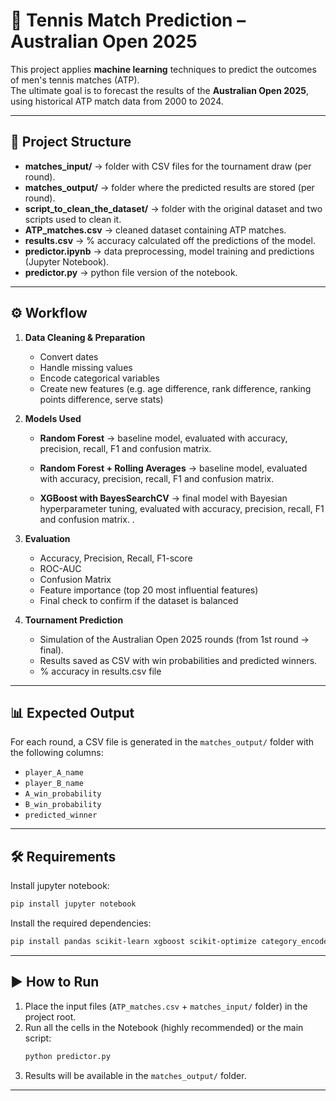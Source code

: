 # 🎾 Tennis Match Prediction – Australian Open 2025

This project applies **machine learning** techniques to predict the outcomes of men's tennis matches (ATP).  
The ultimate goal is to forecast the results of the **Australian Open 2025**, using historical ATP match data from 2000 to 2024.

---

## 📂 Project Structure

- **matches_input/** → folder with CSV files for the tournament draw (per round).
- **matches_output/** → folder where the predicted results are stored (per round).
- **script_to_clean_the_dataset/** → folder with the original dataset and two scripts used to clean it.
- **ATP_matches.csv** → cleaned dataset containing ATP matches.
- **results.csv** → % accuracy calculated off the predictions of the model.
- **predictor.ipynb** → data preprocessing, model training and predictions (Jupyter Notebook).
- **predictor.py** → python file version of the notebook.

---

## ⚙️ Workflow

1. **Data Cleaning & Preparation**
   - Convert dates
   - Handle missing values
   - Encode categorical variables
   - Create new features (e.g. age difference, rank difference, ranking points difference, serve stats)

2. **Models Used**
   - **Random Forest** → baseline model, evaluated with accuracy, precision, recall, F1 and confusion matrix.
   - **Random Forest + Rolling Averages** → baseline model, evaluated with accuracy, precision, recall, F1 and confusion matrix.

   - **XGBoost with BayesSearchCV** → final model with Bayesian hyperparameter tuning, evaluated with accuracy, precision, recall, F1 and confusion matrix.
.

3. **Evaluation**
   - Accuracy, Precision, Recall, F1-score
   - ROC-AUC
   - Confusion Matrix
   - Feature importance (top 20 most influential features)
   - Final check to confirm if the dataset is balanced

4. **Tournament Prediction**
   - Simulation of the Australian Open 2025 rounds (from 1st round → final).
   - Results saved as CSV with win probabilities and predicted winners.
   - % accuracy in results.csv file

---

## 📊 Expected Output

For each round, a CSV file is generated in the `matches_output/` folder with the following columns:

- `player_A_name`
- `player_B_name`
- `A_win_probability`
- `B_win_probability`
- `predicted_winner`

---

## 🛠️ Requirements

Install jupyter notebook:

```bash
pip install jupyter notebook
```

Install the required dependencies:

```bash
pip install pandas scikit-learn xgboost scikit-optimize category_encoders matplotlib seaborn
```

---

## ▶️ How to Run

1. Place the input files (`ATP_matches.csv` + `matches_input/` folder) in the project root.
2. Run all the cells in the Notebook (highly recommended) or the main script:
   ```bash
   python predictor.py
   ```
3. Results will be available in the `matches_output/` folder.

---
